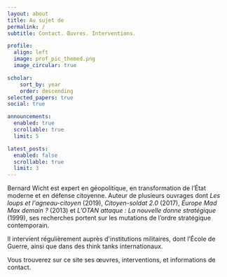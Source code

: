 ```yaml
---
layout: about
title: Au sujet de
permalink: /
subtitle: Contact. Œuvres. Interventions.

profile:
  align: left
  image: prof_pic_themed.png
  image_circular: true

scholar:
    sort_by: year
    order: descending
selected_papers: true
social: true

announcements:
  enabled: true
  scrollable: true
  limit: 5

latest_posts:
  enabled: false
  scrollable: true
  limit: 3
---
```


Bernard Wicht est expert en géopolitique, en transformation de l’État moderne et en défense citoyenne. Auteur de plusieurs ouvrages dont *Les loups et l'agneau-citoyen* (2019), *Citoyen-soldat 2.0* (2017), *Europe Mad Max demain ?* (2013) et *L’OTAN attaque : La nouvelle donne stratégique* (1999), ses recherches portent sur les mutations de l’ordre stratégique contemporain.

Il intervient régulièrement auprès d'institutions militaires, dont l’École de Guerre, ainsi que dans des think tanks internationaux.

Vous trouverez sur ce site ses œuvres, interventions, et informations de contact.

